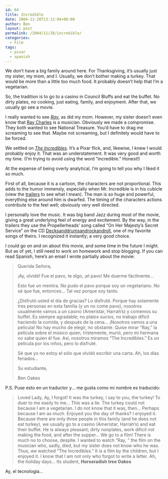 ```yaml
---
id: 64
title: Incredible
date: 2004-11-28T13:12:04+00:00
author: Ben
layout: post
permalink: /2004/11/28/incredible/
categories:
  - Film
tags:
  - pixar
  - spanish
---
```

We don&#8217;t have a big family around here. For Thanksgiving, it&#8217;s usually just my sister, my mom, and I. Usually, we don&#8217;t bother making a turkey. That would be more than a little too much food. It probably doesn&#8217;t help that I&#8217;m a vegetarian. 

So, the tradition is to go to a casino in Council Bluffs and eat the buffet. No dirty plates, no cooking, just eating, family, and enjoyment. After that, we usually go see a movie. 

I really wanted to see <cite><a href="http://www.apple.com/trailers/universal/ray/">Ray</a></cite>, as did my mom. However, my sister doesn&#8217;t even know that [Ray Charles](http://en.wikipedia.org/wiki/Ray_Charles) is a musician. Obviously we made a compromise. They both wanted to see National Treasure. You&#8217;d have to drag me screaming to see that. Maybe not screaming, but I definitely would have to be forced. 

We settled on <cite><a href="http://www.apple.com/trailers/disney/the_incredibles/">The Incredibles</a></cite>. It&#8217;s a Pixar flick, and, likewise, I knew I would probably enjoy it. That was an understatement. It was very good and worth my time. (I&#8217;m trying to avoid using the word &#8220;incredible.&#8221; Honest!) 

At the expense of being overly analytical, I&#8217;m going to tell you why I liked it so much. 

First of all, because it is a cartoon, the characters are not proportional. This adds to the humor immensly, especially when Mr. Incredible is in his cubicle (view the [trailers](http://www.apple.com/trailers/disney/the_incredibles/) to see what I mean). The man is so huge and powerful, everything else around him is dwarfed. The timing of the characters actions contribute to the feel well; obviously very well directed. 

I personally love the music. It was big band Jazz during most of the movie, giving a great underlying feel of energy and excitement. By the way, in the trailers they use the Propellerheads&#8217; song called &#8220;<a name="disc_1">On Her Majesty&#8217;s Secret Service&#8221; on the CD </a>[Decksanddrumsandrockandroll](http://www.amazon.com/exec/obidos/ASIN/B000006BZ5/qid=1101666727/sr=2-1/ref=pd_ka_b_2_1/102-2934666-0781714), one of my favorite songs of theirs. I recognized it instantly; a very good choice. 

I could go on and on about this movie, and some time in the future I might. But as of yet, I still need to work on homework and stop blogging. If you can read Spanish, here&#8217;s an email I wrote partially about the movie: 

> Querida Señora, 
> 
> ¡Ay, olvidé! Fue el pavo, te digo, ¡el pavo! Me duerme fácilmente... 
> 
> Esto fue un mentira. No pudo el pavo porque soy un vegetariano. No sé que fue, entonces... Tal vez porque soy tanto. 
> 
> ¿Disfrutó usted el día de gracias? Lo disfruté. Porque hay solamente tres personas en esta familia (y un no come pavo), nosotros usualmente vamos a un casino (Ameristar, Harrah&#8217;s) y comemos su buffet. Es siempre agradable; no platos sucios, no trabajo dificíl haciendo la comida, y después de la cena... ¡Nosotros vamos a una película! No hay mucho de elegir, no obstante. Quise mirar &#8220;Ray,&#8221; la película sobre el músico quien, tristemente, murió, pero mi hermana no sabe quien él fue. Así, nosotros miramos &#8220;The Incredibles.&#8221; Es un película por los niños, pero lo disfruté. 
> 
> Sé que yo no estoy el sólo que olvidó escribir una carta. Ah, los días feriados... 
> 
> Su estudiante, 
> 
> Ben Oakes 

P.S. Puse esto en un traductor y... me gusta como mi nombre es traducido: 

<blockquote cite="http://babelfish.yahoo.com/">
  <p>
    Loved Lady, Ay, I forgot! It was the turkey, I say to you, the turkey! To duer to me easily to me... This was a lie. The turkey could not because I am a vegetarian. I do not know that it was, then... Perhaps because I am as much. Enjoyed you the day of thanks? I enjoyed it. Because there are only three people in this family (and he does not eat turkey), we usually go to a casino (Ameristar, Harrah&#8217;s) and eat their buffet. He is always pleasant; dirty nonplates, work dificíl not making the food, and after the supper... We go to a film! There is much no to choose, despite. I wanted to watch &#8220;Ray, &#8221; the film on the musician who, sadly, died, but my sister does not know who he was. Thus, we watched &#8220;The Incredibles.&#8221; It is a film by the children, but I enjoyed it. I know that I am not only who forgot to write a letter. Ah, the holiday days... Its student, <strong>Horseradish tree Oakes</strong>
  </p>
</blockquote>

Ay, el tecnología...